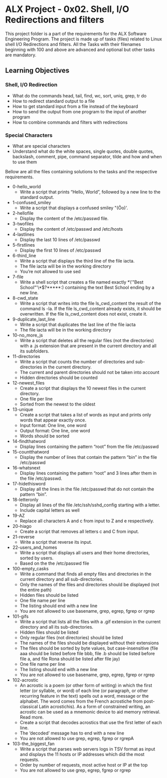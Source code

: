 
# ALX Project - 0x02. Shell, I/O Redirections and filters

This project folder is a part of the requirements for the ALX Software Engineering Program.
The project is made up of tasks (files) related to Linux shell I/O Redirections and filters.
All the Tasks with their filenames beginning with 100 and above are advanced and optional but other tasks are mandatory.


## Learning Objectives

### Shell, I/O Redirection

* What do the commands head, tail, find, wc, sort, uniq, grep, tr do
* How to redirect standard output to a file
* How to get standard input from a file instead of the keyboard
* How to send the output from one program to the input of another program
* How to combine commands and filters with redirections

### Special Characters

* What are special characters
* Understand what do the white spaces, single quotes, double quotes, backslash, comment, pipe, command separator, tilde and how and when to use them

Bellow are all the files containing solutions to the tasks and the respective requirements.

* 0-hello_world
	- Write a script that prints “Hello, World”, followed by a new line to the standard output.
* 1-confused_smiley
	- Write a script that displays a confused smiley "(Ôo)'.
* 2-hellofile
	- Display the content of the /etc/passwd file.
* 3-twofiles
	- Display the content of /etc/passwd and /etc/hosts
* 4-lastlines
	- Display the last 10 lines of /etc/passwd
* 5-firstlines
	- Display the first 10 lines of /etc/passwd
* 6-third_line
	- Write a script that displays the third line of the file iacta.
	- The file iacta will be in the working directory
	- You’re not allowed to use sed
* 7-file
	- Write a shell script that creates a file named exactly \*\\'"Best School"\'\\*$\?\*\*\*\*\*:) containing the text Best School ending by a new line.
* 8-cwd_state
	- Write a script that writes into the file ls_cwd_content the result of the command ls -la. If the file ls_cwd_content already exists, it should be overwritten. If the file ls_cwd_content does not exist, create it.
* 9-duplicate_last_line
	- Write a script that duplicates the last line of the file iacta
	- The file iacta will be in the working directory
* 10-no_more_js
	- Write a script that deletes all the regular files (not the directories) with a .js extension that are present in the current directory and all its subfolders.
* 11-directories
	- Write a script that counts the number of directories and sub-directories in the current directory.
	- The current and parent directories should not be taken into account
	- Hidden directories should be counted
* 12-newest_files
	- Create a script that displays the 10 newest files in the current directory.
	- One file per line
	- Sorted from the newest to the oldest
* 13-unique
	- Create a script that takes a list of words as input and prints only words that appear exactly once.
	- Input format: One line, one word
	- Output format: One line, one word
	- Words should be sorted
* 14-findthatword
	- Display lines containing the pattern “root” from the file /etc/passwd
* 15-countthatword
	- Display the number of lines that contain the pattern “bin” in the file /etc/passwd
* 16-whatsnext
	- Display lines containing the pattern “root” and 3 lines after them in the file /etc/passwd.
* 17-hidethisword
	- Display all the lines in the file /etc/passwd that do not contain the pattern “bin”.
* 18-letteronly
	- Display all lines of the file /etc/ssh/sshd_config starting with a letter.
	- Include capital letters as well
* 19-AZ
	- Replace all characters A and c from input to Z and e respectively.
* 20-hiago
	- Create a script that removes all letters c and C from input.
* 21-reverse
	- Write a script that reverse its input.
* 22-users_and_homes
	- Write a script that displays all users and their home directories, sorted by users.
	- Based on the the /etc/passwd file
* 100-empty_casks
	- Write a command that finds all empty files and directories in the current directory and all sub-directories.
	- Only the names of the files and directories should be displayed (not the entire path)
	- Hidden files should be listed
	- One file name per line
	- The listing should end with a new line
	- You are not allowed to use basename, grep, egrep, fgrep or rgrep
* 101-gifs
	- Write a script that lists all the files with a .gif extension in the current directory and all its sub-directories.
	- Hidden files should be listed
	- Only regular files (not directories) should be listed
	- The names of the files should be displayed without their extensions
	- The files should be sorted by byte values, but case-insensitive (file aaa should be listed before file bbb, file .b should be listed before file a, and file Rona should be listed after file jay)
	- One file name per line
	- The listing should end with a new line
	- You are not allowed to use basename, grep, egrep, fgrep or rgrep
* 102-acrostic
	- An acrostic is a poem (or other form of writing) in which the first letter (or syllable, or word) of each line (or paragraph, or other recurring feature in the text) spells out a word, message or the alphabet. The word comes from the French acrostiche from post-classical Latin acrostichis). As a form of constrained writing, an acrostic can be used as a mnemonic device to aid memory retrieval. Read more.
	- Create a script that decodes acrostics that use the first letter of each line.
	- The ‘decoded’ message has to end with a new line
	- You are not allowed to use grep, egrep, fgrep or rgrepA
* 103-the_biggest_fan
	- Write a script that parses web servers logs in TSV format as input and displays the 11 hosts or IP addresses which did the most requests.
	- Order by number of requests, most active host or IP at the top
	- You are not allowed to use grep, egrep, fgrep or rgrep
